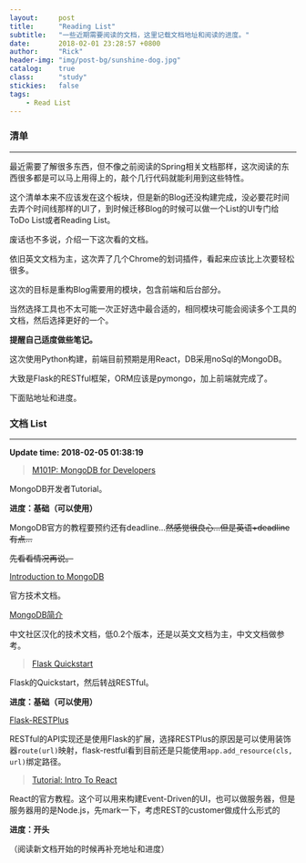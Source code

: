 ```yaml
---
layout:     post
title:      "Reading List"
subtitle:   "一些近期需要阅读的文档，这里记载文档地址和阅读的进度。"
date:       2018-02-01 23:28:57 +0800
author:     "Rick"
header-img: "img/post-bg/sunshine-dog.jpg"
catalog:    true
class:      "study"
stickies:   false
tags:
    - Read List
---
```


### 清单
***

最近需要了解很多东西，但不像之前阅读的Spring相关文档那样，这次阅读的东西很多都是可以马上用得上的，敲个几行代码就能利用到这些特性。

这个清单本来不应该发在这个板块，但是新的Blog还没构建完成，没必要花时间去弄个时间线那样的UI了，到时候迁移Blog的时候可以做一个List的UI专门给ToDo List或者Reading List。

废话也不多说，介绍一下这次看的文档。

依旧英文文档为主，这次弄了几个Chrome的划词插件，看起来应该比上次要轻松很多。

这次的目标是重构Blog需要用的模块，包含前端和后台部分。

当然选择工具也不太可能一次正好选中最合适的，相同模块可能会阅读多个工具的文档，然后选择更好的一个。

**提醒自己适度做些笔记。**

这次使用Python构建，前端目前预期是用React，DB采用noSql的MongoDB。

大致是Flask的RESTful框架，ORM应该是pymongo，加上前端就完成了。

下面贴地址和进度。

### 文档 List
***

**Update time: 2018-02-05 01:38:19**


>[M101P: MongoDB for Developers](https://university.mongodb.com/courses/M101P/about)

MongoDB开发者Tutorial。

**进度：基础（可以使用）**

MongoDB官方的教程要预约还有deadline...~~然感觉很良心...但是英语+deadline有点...~~

~~先看看情况再说。~~

[Introduction to MongoDB](https://docs.mongodb.com/manual/introduction/)

官方技术文档。

[MongoDB简介](http://docs.mongoing.com/introduction.html)

中文社区汉化的技术文档，低0.2个版本，还是以英文文档为主，中文文档做参考。


>[Flask Quickstart](http://flask.pocoo.org/docs/0.12/quickstart/)

Flask的Quickstart，然后转战RESTful。

**进度：基础（可以使用）**

[Flask-RESTPlus](http://flask-restplus.readthedocs.io/en/latest/quickstart.html)

RESTful的API实现还是使用Flask的扩展，选择RESTPlus的原因是可以使用装饰器`route(url)`映射，flask-restful看到目前还是只能使用`app.add_resource(cls, url)`绑定路径。

>[Tutorial: Intro To React](https://reactjs.org/tutorial/tutorial.html)

React的官方教程。这个可以用来构建Event-Driven的UI，也可以做服务器，但是服务器用的是Node.js，先mark一下，考虑REST的customer做成什么形式的

**进度：开头**

（阅读新文档开始的时候再补充地址和进度）



